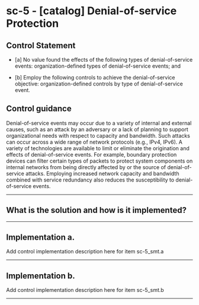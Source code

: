 # sc-5 - \[catalog\] Denial-of-service Protection

## Control Statement

- \[a\]  No value found the effects of the following types of denial-of-service events: organization-defined types of denial-of-service events; and

- \[b\] Employ the following controls to achieve the denial-of-service objective: organization-defined controls by type of denial-of-service event.

## Control guidance

Denial-of-service events may occur due to a variety of internal and external causes, such as an attack by an adversary or a lack of planning to support organizational needs with respect to capacity and bandwidth. Such attacks can occur across a wide range of network protocols (e.g., IPv4, IPv6). A variety of technologies are available to limit or eliminate the origination and effects of denial-of-service events. For example, boundary protection devices can filter certain types of packets to protect system components on internal networks from being directly affected by or the source of denial-of-service attacks. Employing increased network capacity and bandwidth combined with service redundancy also reduces the susceptibility to denial-of-service events.

______________________________________________________________________

## What is the solution and how is it implemented?

<!-- Please leave this section blank and enter implementation details in the parts below. -->

______________________________________________________________________

## Implementation a.

Add control implementation description here for item sc-5_smt.a

______________________________________________________________________

## Implementation b.

Add control implementation description here for item sc-5_smt.b

______________________________________________________________________
